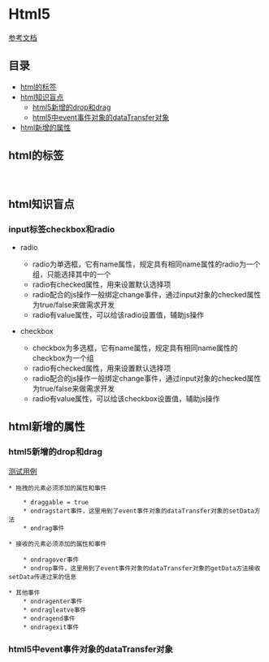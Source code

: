 # Html5

[参考文档](https://developer.mozilla.org/en-US/docs/Web/HTML/Element)

## 目录
- [html的标签](#html的标签)
- [html知识盲点](#html知识盲点)
	- [html5新增的drop和drag](#html5新增的drop和drag)
	- [html5中event事件对象的dataTransfer对象](#html5中event事件对象的dataTransfer对象)
- [html新增的属性](#html新增的属性)


## html的标签

### <nav>

### <header>

### <section>

## html知识盲点

### input标签checkbox和radio

* radio

	* radio为单选框，它有name属性，规定具有相同name属性的radio为一个组，只能选择其中的一个
	* radio有checked属性，用来设置默认选择项
	* radio配合的js操作一般绑定change事件，通过input对象的checked属性为true/false来做需求开发
	* radio有value属性，可以给该radio设置值，辅助js操作
	
* checkbox

	* checkbox为多选框，它有name属性，规定具有相同name属性的checkbox为一个组
	* radio有checked属性，用来设置默认选择项
	* radio配合的js操作一般绑定change事件，通过input对象的checked属性为true/false来做需求开发
	* radio有value属性，可以给该checkbox设置值，辅助js操作

## html新增的属性

### html5新增的drop和drag

[测试用例](https://github.com/BranHu/myblog/blob/master/Html5/drag-drop.html)

    * 拖拽的元素必须添加的属性和事件
	
        * draggable = true
        * ondragstart事件，这里用到了event事件对象的dataTransfer对象的setData方法
        * ondrag事件
		
    * 接收的元素必须添加的属性和事件
	
        * ondragover事件
        * ondrop事件，这里用到了event事件对象的dataTransfer对象的getData方法接收setData传递过来的信息
		
    * 其他事件
        * ondragenter事件
        * ondragleatve事件
        * ondragend事件
        * ondragexit事件
		
### html5中event事件对象的dataTransfer对象
		
	
